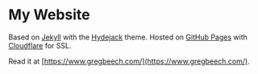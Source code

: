 # My Website

Based on [Jekyll](https://jekyllrb.com/) with the [Hydejack](https://qwtel.com/hydejack/) theme. Hosted on [GitHub Pages](https://pages.github.com/) with [Cloudflare](https://www.cloudflare.com/) for SSL.

Read it at [https://www.gregbeech.com/](https://www.gregbeech.com/).
